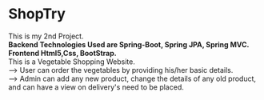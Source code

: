 # ShopTry
This is my 2nd Project. <br>
**Backend Technologies Used are Spring-Boot, Spring JPA, Spring MVC.**<br>
**Frontend Html5,Css, BootStrap.**<br>
This is a Vegetable Shopping Website. <br>
--> User can order the vegetables by providing his/her basic details. <br>
--> Admin can add any new product, change the details of any old product, and can have a view on delivery's need to be placed. <br>
